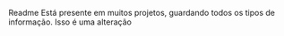 Readme Está presente em muitos projetos, guardando todos os tipos de informação.
Isso é uma alteração
